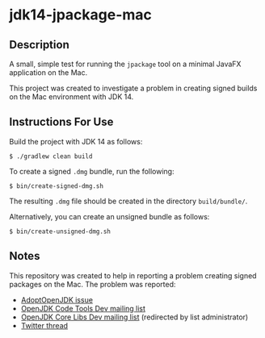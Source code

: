 # jdk14-jpackage-mac

## Description

A small, simple test for running the `jpackage` tool on a minimal JavaFX application on the Mac.

This project was created to investigate a problem in creating signed builds on the Mac environment with JDK 14.

## Instructions For Use

Build the project with JDK 14 as follows:
````
$ ./gradlew clean build
````

To create a signed `.dmg` bundle, run the following:
````
$ bin/create-signed-dmg.sh
````

The resulting `.dmg` file should be created in the directory `build/bundle/`.

Alternatively, you can create an unsigned bundle as follows:
````
$ bin/create-unsigned-dmg.sh
````

## Notes

This repository was created to help in reporting a problem creating signed packages on the Mac.  The problem was reported:

* [AdoptOpenJDK issue](https://github.com/AdoptOpenJDK/openjdk-build/issues/1718)
* [OpenJDK Code Tools Dev mailing list](https://mail.openjdk.java.net/pipermail/code-tools-dev/2020-May/000595.html)
* [OpenJDK Core Libs Dev mailing list](https://mail.openjdk.java.net/pipermail/core-libs-dev/2020-May/066194.html) (redirected by list administrator)
* [Twitter thread](https://twitter.com/vocabhunterapp/status/1256248440784392192?s=20)
